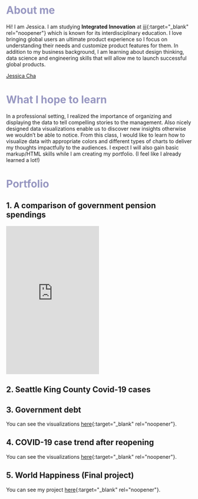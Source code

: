 # <span style="color:#9797C1">About me</span>

Hi! I am Jessica. I am studying **Integrated Innovation** at [iii](https://www.cmu.edu/iii/index.html){:target="_blank" rel="noopener"} which is known for its interdisciplinary education. I love bringing global users an ultimate product experience so I focus on understanding their needs and customize product features for them. In addition to my business background, I am learning about design thinking, data science and engineering skills that will allow me to launch successful global products.

<script type="text/javascript" src="https://platform.linkedin.com/badges/js/profile.js" async defer></script>

<div class="LI-profile-badge"  data-version="v1" data-size="medium" data-locale="en_US" data-type="horizontal" data-theme="light" data-vanity="jescha"><a class="LI-simple-link" href='https://www.linkedin.com/in/jescha?trk=profile-badge'>Jessica Cha</a></div>

# <span style="color:#9797C1">What I hope to learn</span>

In a professional setting, I realized the importance of organizing and displaying the data to tell compelling stories to the management. Also nicely designed data visualizations enable us to discover new insights otherwise we wouldn’t be able to notice. From this class, I would like to learn how to visualize data with appropriate colors and different types of charts to deliver my thoughts impactfully to the audiences. I expect I will also gain basic markup/HTML skills while I am creating my portfolio. (I feel like I already learned a lot!)

# <span style="color:#9797C1">Portfolio</span>

## 1. A comparison of government pension spendings

<iframe title="[ Brazil's golden oldie blowout ]" aria-label="chart" id="datawrapper-chart-XqnwK" src="https://datawrapper.dwcdn.net/XqnwK/1/" scrolling="no" frameborder="0" style="width: 0; min-width: 50% !important; border: none;" height="401"></iframe><script type="text/javascript">!function(){"use strict";window.addEventListener("message",(function(a){if(void 0!==a.data["datawrapper-height"])for(var e in a.data["datawrapper-height"]){var t=document.getElementById("datawrapper-chart-"+e)||document.querySelector("iframe[src*='"+e+"']");t&&(t.style.height=a.data["datawrapper-height"][e]+"px")}}))}();
</script>

## 2. Seattle King County Covid-19 cases

<div class="flourish-embed flourish-chart" data-src="visualisation/5255812" data-width="50%"><script src="https://public.flourish.studio/resources/embed.js"></script></div>

## 3. Government debt

You can see the visualizations [here](https://jessicacha.github.io/tswd/governmentdebt){:target="_blank" rel="noopener"}.

## 4. COVID-19 case trend after reopening

You can see the visualizations [here](https://jessicacha.github.io/tswd/covid19){:target="_blank" rel="noopener"}.

## 5. World Happiness (Final project)
You can see my project [here](https://jessicacha.github.io/tswd/finalproject){:target="_blank" rel="noopener"}.
